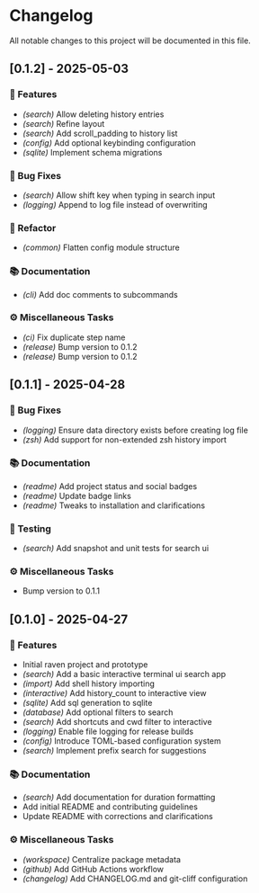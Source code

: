 # Changelog

All notable changes to this project will be documented in this file.

## [0.1.2] - 2025-05-03

### 🚀 Features

- *(search)* Allow deleting history entries
- *(search)* Refine layout
- *(search)* Add scroll_padding to history list
- *(config)* Add optional keybinding configuration
- *(sqlite)* Implement schema migrations

### 🐛 Bug Fixes

- *(search)* Allow shift key when typing in search input
- *(logging)* Append to log file instead of overwriting

### 🚜 Refactor

- *(common)* Flatten config module structure

### 📚 Documentation

- *(cli)* Add doc comments to subcommands

### ⚙️ Miscellaneous Tasks

- *(ci)* Fix duplicate step name
- *(release)* Bump version to 0.1.2
- *(release)* Bump version to 0.1.2

## [0.1.1] - 2025-04-28

### 🐛 Bug Fixes

- *(logging)* Ensure data directory exists before creating log file
- *(zsh)* Add support for non-extended zsh history import

### 📚 Documentation

- *(readme)* Add project status and social badges
- *(readme)* Update badge links
- *(readme)* Tweaks to installation and clarifications

### 🧪 Testing

- *(search)* Add snapshot and unit tests for search ui

### ⚙️ Miscellaneous Tasks

- Bump version to 0.1.1

## [0.1.0] - 2025-04-27

### 🚀 Features

- Initial raven project and prototype
- *(search)* Add a basic interactive terminal ui search app
- *(import)* Add shell history importing
- *(interactive)* Add history_count to interactive view
- *(sqlite)* Add sql generation to sqlite
- *(database)* Add optional filters to search
- *(search)* Add shortcuts and cwd filter to interactive
- *(logging)* Enable file logging for release builds
- *(config)* Introduce TOML-based configuration system
- *(search)* Implement prefix search for suggestions

### 📚 Documentation

- *(search)* Add documentation for duration formatting
- Add initial README and contributing guidelines
- Update README with corrections and clarifications

### ⚙️ Miscellaneous Tasks

- *(workspace)* Centralize package metadata
- *(github)* Add GitHub Actions workflow
- *(changelog)* Add CHANGELOG.md and git-cliff configuration

<!-- generated by git-cliff -->
